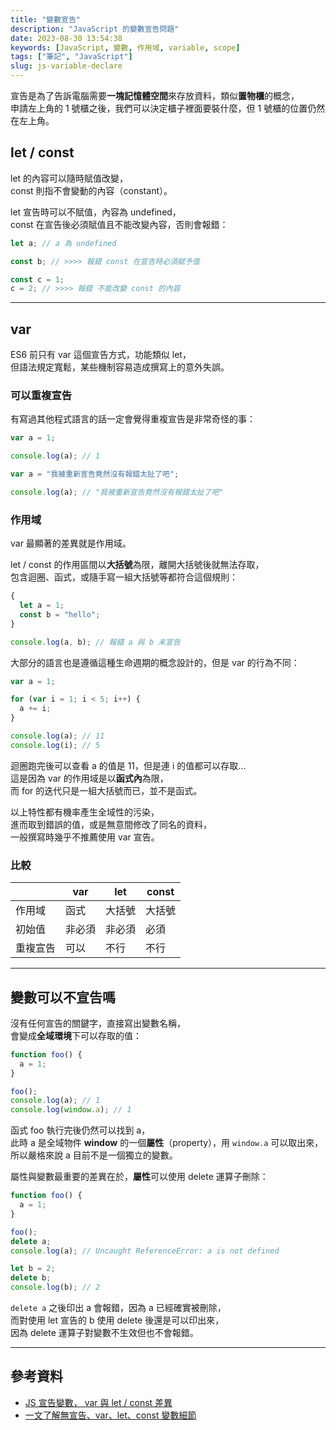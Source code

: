 ```yaml
---
title: "變數宣告"
description: "JavaScript 的變數宣告問題"
date: 2023-08-30 13:54:38
keywords: [JavaScript, 變數, 作用域, variable, scope]
tags: ["筆記", "JavaScript"]
slug: js-variable-declare
---
```


宣告是為了告訴電腦需要**一塊記憶體空間**來存放資料，類似**置物櫃**的概念，  
申請左上角的 1 號櫃之後，我們可以決定櫃子裡面要裝什麼，但 1 號櫃的位置仍然在左上角。

## let / const

let 的內容可以隨時賦值改變，  
const 則指不會變動的內容（constant）。

let 宣告時可以不賦值，內容為 undefined，  
const 在宣告後必須賦值且不能改變內容，否則會報錯：

```js
let a; // a 為 undefined

const b; // >>>> 報錯 const 在宣告時必須賦予值

const c = 1;
c = 2; // >>>> 報錯 不能改變 const 的內容
```

---

## var

ES6 前只有 var 這個宣告方式，功能類似 let，  
但語法規定寬鬆，某些機制容易造成撰寫上的意外失誤。

### 可以重複宣告

有寫過其他程式語言的話一定會覺得重複宣告是非常奇怪的事：

```js
var a = 1;

console.log(a); // 1

var a = "我被重新宣告竟然沒有報錯太扯了吧";

console.log(a); // "我被重新宣告竟然沒有報錯太扯了吧"
```

### 作用域

var 最顯著的差異就是作用域。

let / const 的作用區間以**大括號**為限，離開大括號後就無法存取，  
包含迴圈、函式，或隨手寫一組大括號等都符合這個規則：

```js
{
  let a = 1;
  const b = "hello";
}

console.log(a, b); // 報錯 a 與 b 未宣告
```

大部分的語言也是遵循這種生命週期的概念設計的，但是 var 的行為不同：

```js
var a = 1;

for (var i = 1; i < 5; i++) {
  a += i;
}

console.log(a); // 11
console.log(i); // 5
```

迴圈跑完後可以查看 a 的值是 11，但是連 i 的值都可以存取...  
這是因為 var 的作用域是以**函式內**為限，  
而 for 的迭代只是一組大括號而已，並不是函式。

以上特性都有機率產生全域性的污染，  
進而取到錯誤的值，或是無意間修改了同名的資料，  
一般撰寫時幾乎不推薦使用 var 宣告。

### 比較

|          | var    | let    | const  |
| -------- | ------ | ------ | ------ |
| 作用域   | 函式   | 大括號 | 大括號 |
| 初始值   | 非必須 | 非必須 | 必須   |
| 重複宣告 | 可以   | 不行   | 不行   |

---

## 變數可以不宣告嗎

沒有任何宣告的關鍵字，直接寫出變數名稱，  
會變成**全域環境**下可以存取的值：

```js
function foo() {
  a = 1;
}

foo();
console.log(a); // 1
console.log(window.a); // 1
```

函式 foo 執行完後仍然可以找到 a，  
此時 a 是全域物件 **window** 的一個**屬性**（property），用 `window.a` 可以取出來，  
所以嚴格來說 a 目前不是一個獨立的變數。

屬性與變數最重要的差異在於，**屬性**可以使用 delete 運算子刪除：

```js
function foo() {
  a = 1;
}

foo();
delete a;
console.log(a); // Uncaught ReferenceError: a is not defined

let b = 2;
delete b;
console.log(b); // 2
```

`delete a` 之後印出 a 會報錯，因為 a 已經確實被刪除，  
而對使用 let 宣告的 b 使用 delete 後還是可以印出來，  
因為 delete 運算子對變數不生效但也不會報錯。

---

## 參考資料

- [JS 宣告變數， var 與 let / const 差異](https://www.programfarmer.com/articles/2020/javascript-var-let-const-for-loop)
- [一文了解無宣告、var、let、const 變數細節](https://www.lagagain.com/post/%E4%BD%A0%E5%8F%AF%E8%83%BD%E9%83%BD%E4%B8%8D%E7%9E%AD%E8%A7%A3%E7%9A%84js%E8%AE%8A%E6%95%B8%E7%A5%95%E5%AF%86/)
